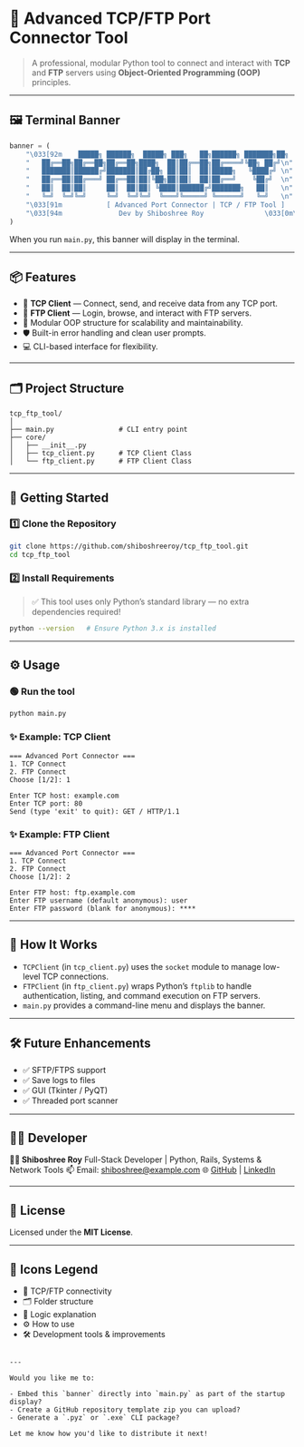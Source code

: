 # 🔌 Advanced TCP/FTP Port Connector Tool

> A professional, modular Python tool to connect and interact with **TCP** and **FTP** servers using **Object-Oriented Programming (OOP)** principles.

---

## 🖼️ Terminal Banner

```python
banner = (
    "\033[92m    █████╗ ██████╗  █████╗ ███╗   ██╗██████╗ ███████╗██╗   ██╗\n"
    "   ██╔══██╗██╔══██╗██╔══██╗████╗  ██║██╔══██╗██╔════╝╚██╗ ██╔╝\n"
    "   ███████║██████╔╝███████║██╔██╗ ██║██║  ██║█████╗   ╚████╔╝ \n"
    "   ██╔══██║██╔═══╝ ██╔══██║██║╚██╗██║██║  ██║██╔══╝    ╚██╔╝  \n"
    "   ██║  ██║██║     ██║  ██║██║ ╚████║██████╔╝███████╗   ██║   \n"
    "   ╚═╝  ╚═╝╚═╝     ╚═╝  ╚═╝╚═╝  ╚═══╝╚═════╝ ╚══════╝   ╚═╝   \n"
    "\033[91m           [ Advanced Port Connector | TCP / FTP Tool ]      \n"
    "\033[94m              Dev by Shiboshree Roy               \033[0m\n"
)
````

When you run `main.py`, this banner will display in the terminal.

---

## 📦 Features

* 🔄 **TCP Client** — Connect, send, and receive data from any TCP port.
* 📁 **FTP Client** — Login, browse, and interact with FTP servers.
* 🧱 Modular OOP structure for scalability and maintainability.
* 🛡️ Built-in error handling and clean user prompts.
* 💻 CLI-based interface for flexibility.

---

## 🗂️ Project Structure

```
tcp_ftp_tool/
│
├── main.py                # CLI entry point
├── core/
│   ├── __init__.py
│   ├── tcp_client.py      # TCP Client Class
│   └── ftp_client.py      # FTP Client Class
```

---

## 🚀 Getting Started

### 1️⃣ Clone the Repository

```bash
git clone https://github.com/shiboshreeroy/tcp_ftp_tool.git
cd tcp_ftp_tool
```

### 2️⃣ Install Requirements

> ✅ This tool uses only Python’s standard library — no extra dependencies required!

```bash
python --version   # Ensure Python 3.x is installed
```

---

## ⚙️ Usage

### 🟢 Run the tool

```bash
python main.py
```

### ✨ Example: TCP Client

```
=== Advanced Port Connector ===
1. TCP Connect
2. FTP Connect
Choose [1/2]: 1

Enter TCP host: example.com
Enter TCP port: 80
Send (type 'exit' to quit): GET / HTTP/1.1
```

### ✨ Example: FTP Client

```
=== Advanced Port Connector ===
1. TCP Connect
2. FTP Connect
Choose [1/2]: 2

Enter FTP host: ftp.example.com
Enter FTP username (default anonymous): user
Enter FTP password (blank for anonymous): ****
```

---

## 🧠 How It Works

* `TCPClient` (in `tcp_client.py`) uses the `socket` module to manage low-level TCP connections.
* `FTPClient` (in `ftp_client.py`) wraps Python’s `ftplib` to handle authentication, listing, and command execution on FTP servers.
* `main.py` provides a command-line menu and displays the banner.

---

## 🛠️ Future Enhancements

* ✅ SFTP/FTPS support
* ✅ Save logs to files
* ✅ GUI (Tkinter / PyQT)
* ✅ Threaded port scanner

---

## 👨‍💻 Developer

**🧑‍💻 Shiboshree Roy**
Full-Stack Developer | Python, Rails, Systems & Network Tools
📫 Email: [shiboshree@example.com](mailto:shiboshree@example.com)
🌐 [GitHub](https://github.com/your-username) | [LinkedIn](https://linkedin.com/in/your-profile)

---

## 📝 License

Licensed under the **MIT License**.

---

## 📌 Icons Legend

* 🔌 TCP/FTP connectivity
* 🗂️ Folder structure
* 🧠 Logic explanation
* ⚙️ How to use
* 🛠️ Development tools & improvements

```

---

Would you like me to:

- Embed this `banner` directly into `main.py` as part of the startup display?
- Create a GitHub repository template zip you can upload?
- Generate a `.pyz` or `.exe` CLI package?

Let me know how you'd like to distribute it next!
```
